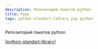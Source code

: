 ```yaml
---
description: Репозиторий пакетов python
title: Pypy
tags: python-standart-library pip python
---
```

Репозиторий пакетов python

[[python-standart-library]]

[//begin]: # "Autogenerated link references for markdown compatibility"
[python-standart-library]: ../lists/python-standart-library "Стандартная библиотека python и полезные ресурсы"
[//end]: # "Autogenerated link references"